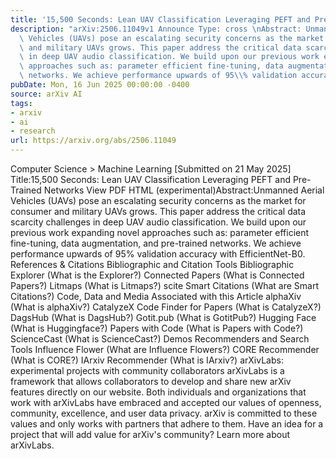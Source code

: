 ```yaml
---
title: '15,500 Seconds: Lean UAV Classification Leveraging PEFT and Pre-Trained Networks'
description: "arXiv:2506.11049v1 Announce Type: cross \nAbstract: Unmanned Aerial\
  \ Vehicles (UAVs) pose an escalating security concerns as the market for consumer\
  \ and military UAVs grows. This paper address the critical data scarcity challenges\
  \ in deep UAV audio classification. We build upon our previous work expanding novel\
  \ approaches such as: parameter efficient fine-tuning, data augmentation, and pre-trained\
  \ networks. We achieve performance upwards of 95\\% validation accuracy with EfficientNet-B0."
pubDate: Mon, 16 Jun 2025 00:00:00 -0400
source: arXiv AI
tags:
- arxiv
- ai
- research
url: https://arxiv.org/abs/2506.11049
---
```


Computer Science > Machine Learning
[Submitted on 21 May 2025]
Title:15,500 Seconds: Lean UAV Classification Leveraging PEFT and Pre-Trained Networks
View PDF HTML (experimental)Abstract:Unmanned Aerial Vehicles (UAVs) pose an escalating security concerns as the market for consumer and military UAVs grows. This paper address the critical data scarcity challenges in deep UAV audio classification. We build upon our previous work expanding novel approaches such as: parameter efficient fine-tuning, data augmentation, and pre-trained networks. We achieve performance upwards of 95\% validation accuracy with EfficientNet-B0.
References & Citations
Bibliographic and Citation Tools
Bibliographic Explorer (What is the Explorer?)
Connected Papers (What is Connected Papers?)
Litmaps (What is Litmaps?)
scite Smart Citations (What are Smart Citations?)
Code, Data and Media Associated with this Article
alphaXiv (What is alphaXiv?)
CatalyzeX Code Finder for Papers (What is CatalyzeX?)
DagsHub (What is DagsHub?)
Gotit.pub (What is GotitPub?)
Hugging Face (What is Huggingface?)
Papers with Code (What is Papers with Code?)
ScienceCast (What is ScienceCast?)
Demos
Recommenders and Search Tools
Influence Flower (What are Influence Flowers?)
CORE Recommender (What is CORE?)
IArxiv Recommender
(What is IArxiv?)
arXivLabs: experimental projects with community collaborators
arXivLabs is a framework that allows collaborators to develop and share new arXiv features directly on our website.
Both individuals and organizations that work with arXivLabs have embraced and accepted our values of openness, community, excellence, and user data privacy. arXiv is committed to these values and only works with partners that adhere to them.
Have an idea for a project that will add value for arXiv's community? Learn more about arXivLabs.